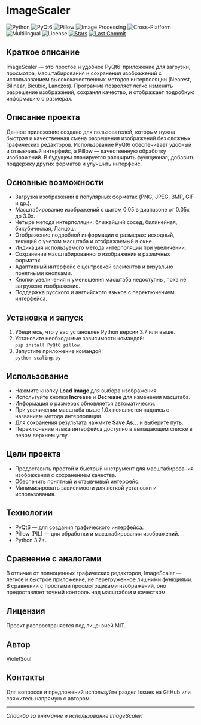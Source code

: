 # ImageScaler

![Python](https://img.shields.io/badge/Python-3776AB?style=flat&logo=python&logoColor=white)
![PyQt6](https://img.shields.io/badge/PyQt6-41CD52?style=flat&logo=qt&logoColor=white)
![Pillow](https://img.shields.io/badge/Pillow-FFD43B?style=flat&logo=python&logoColor=blue)
![Image Processing](https://img.shields.io/badge/Image%20Processing-✓-orange)
![Cross-Platform](https://img.shields.io/badge/Cross--Platform-✓-blueviolet)
![Multilingual](https://img.shields.io/badge/Multilingual-✓-lightgrey)
![License](https://img.shields.io/badge/License-MIT-blue)
[![Stars](https://img.shields.io/github/stars/VioletSoul/ImageScaler.svg?style=social)](https://github.com/VioletSoul/ImageScaler)
[![Last Commit](https://img.shields.io/github/last-commit/VioletSoul/ImageScaler.svg)](https://github.com/VioletSoul/ImageScaler/commits/main)

## Краткое описание
ImageScaler — это простое и удобное PyQt6-приложение для загрузки, просмотра, масштабирования и сохранения изображений с использованием высококачественных методов интерполяции (Nearest, Bilinear, Bicubic, Lanczos). Программа позволяет легко изменять разрешение изображений, сохраняя качество, и отображает подробную информацию о размерах.

## Описание проекта
Данное приложение создано для пользователей, которым нужна быстрая и качественная смена разрешения изображений без сложных графических редакторов. Использование PyQt6 обеспечивает удобный и отзывчивый интерфейс, а Pillow — качественную обработку изображений. В будущем планируется расширить функционал, добавить поддержку других форматов и улучшить интерфейс.

## Основные возможности
- Загрузка изображений в популярных форматах (PNG, JPEG, BMP, GIF и др.).
- Масштабирование изображений с шагом 0.05 в диапазоне от 0.05x до 3.0x.
- Четыре метода интерполяции: ближайший сосед, билинейная, бикубическая, Ланцош.
- Отображение подробной информации о размерах: исходный, текущий с учетом масштаба и отображаемый в окне.
- Индикация используемого метода интерполяции при увеличении.
- Сохранение масштабированного изображения в различных форматах.
- Адаптивный интерфейс с центровкой элементов и визуально понятными кнопками.
- Кнопки увеличения и уменьшения масштаба недоступны, пока не загружено изображение.
- Поддержка русского и английского языков с переключением интерфейса.

## Установка и запуск
1. Убедитесь, что у вас установлен Python версии 3.7 или выше.
2. Установите необходимые зависимости командой:  
   `pip install PyQt6 pillow`
3. Запустите приложение командой:  
   `python scaling.py`

## Использование
- Нажмите кнопку **Load Image** для выбора изображения.
- Используйте кнопки **Increase** и **Decrease** для изменения масштаба.
- Информация о размерах обновляется автоматически.
- При увеличении масштаба выше 1.0x появляется надпись с названием метода интерполяции.
- Для сохранения результата нажмите **Save As...** и выберите путь.
- Переключение языка интерфейса доступно в выпадающем списке в левом верхнем углу.

## Цели проекта
- Предоставить простой и быстрый инструмент для масштабирования изображений с сохранением качества.
- Обеспечить понятный и отзывчивый интерфейс.
- Минимизировать зависимости для легкой установки и использования.

## Технологии
- PyQt6 — для создания графического интерфейса.
- Pillow (PIL) — для обработки и масштабирования изображений.
- Python 3.7+.

## Сравнение с аналогами
В отличие от полноценных графических редакторов, ImageScaler — легкое и быстрое приложение, не перегруженное лишними функциями. В сравнении с простыми просмотрщиками изображений, оно предоставляет точный контроль над масштабом и качеством.

## Лицензия
Проект распространяется под лицензией MIT.

## Автор
VioletSoul

## Контакты
Для вопросов и предложений используйте раздел Issues на GitHub или свяжитесь напрямую с автором.

---

*Спасибо за внимание и использование ImageScaler!*
